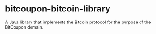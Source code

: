 bitcoupon-bitcoin-library
=========================

A Java library that implements the Bitcoin protocol for the purpose of the BitCoupon domain.
